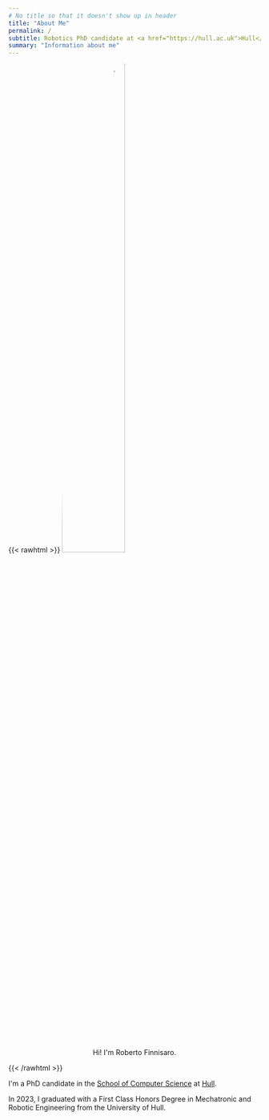 ```yaml
---
# No title so that it doesn't show up in header
title: "About Me"
permalink: /
subtitle: Robotics PhD candidate at <a href="https://hull.ac.uk">Hull</a>
summary: "Information about me"
---
```


{{< rawhtml >}}
<img style="border-radius:50%;margin-left:auto;margin-right:auto;" width="50%" src="/profile-pic.jpg" alt="Picture of me">
<p align="center">Hi! I'm Roberto Finnisaro.</p>
{{< /rawhtml >}}

I'm a PhD candidate in the [School of Computer Science](https://www.hull.ac.uk/faculties/departments/school-of-computer-science) at [Hull](https://hull.ac.uk).

In 2023, I graduated with a First Class Honors Degree in Mechatronic and Robotic Engineering from the University of Hull.
